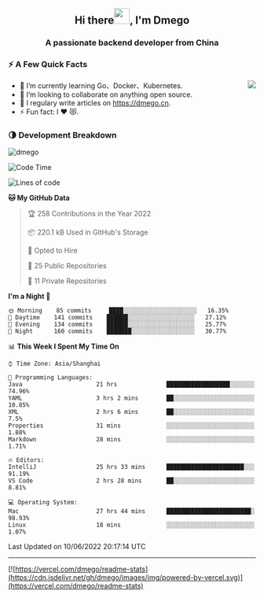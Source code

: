 <h2 align="center">Hi there<img src="https://cdn.jsdelivr.net/gh/dmego/images/img/Hi.gif" height="32" />, I'm Dmego </h2>
<h3 align="center">A passionate backend developer from China</h3>

### ⚡️ A Few Quick Facts

<img align="right" src="https://readme-stats-dmego.vercel.app/api?username=dmego&show_icons=true&icon_color=1573B3&hide_title=true&text_color=718096&bg_color=00000000&hide_border=true"/>

<ul>
    <li> 🌱 I’m currently learning Go、Docker、Kubernetes.</li>
    <li> 👯 I’m looking to collaborate on anything open source.</li>
    <li> 📝 I regulary write articles on <a href="https://dmego.cn">https://dmego.cn</a>.</li>
    <li> ⚡ Fun fact: I ❤️ 😻.</li>
</ul>

### 🌗 Development Breakdown

<img src="https://komarev.com/ghpvc/?username=dmego" alt="dmego" />

<!--START_SECTION:waka-->
![Code Time](http://img.shields.io/badge/Code%20Time-1%2C410%20hrs%2047%20mins-blue)

![Lines of code](https://img.shields.io/badge/From%20Hello%20World%20I%27ve%20Written-249%20Thousand%20lines%20of%20code-blue)

**🐱 My GitHub Data** 

> 🏆 258 Contributions in the Year 2022
 > 
> 📦 220.1 kB Used in GitHub's Storage 
 > 
> 💼 Opted to Hire
 > 
> 📜 25 Public Repositories 
 > 
> 🔑 11 Private Repositories  
 > 
**I'm a Night 🦉** 

```text
🌞 Morning    85 commits     ████░░░░░░░░░░░░░░░░░░░░░   16.35% 
🌆 Daytime    141 commits    ██████░░░░░░░░░░░░░░░░░░░   27.12% 
🌃 Evening    134 commits    ██████░░░░░░░░░░░░░░░░░░░   25.77% 
🌙 Night      160 commits    ███████░░░░░░░░░░░░░░░░░░   30.77%

```


📊 **This Week I Spent My Time On** 

```text
⌚︎ Time Zone: Asia/Shanghai

💬 Programming Languages: 
Java                     21 hrs              ██████████████████░░░░░░░   74.96% 
YAML                     3 hrs 2 mins        ██░░░░░░░░░░░░░░░░░░░░░░░   10.85% 
XML                      2 hrs 6 mins        ██░░░░░░░░░░░░░░░░░░░░░░░   7.5% 
Properties               31 mins             ░░░░░░░░░░░░░░░░░░░░░░░░░   1.88% 
Markdown                 28 mins             ░░░░░░░░░░░░░░░░░░░░░░░░░   1.71%

🔥 Editors: 
IntelliJ                 25 hrs 33 mins      ██████████████████████░░░   91.19% 
VS Code                  2 hrs 28 mins       ██░░░░░░░░░░░░░░░░░░░░░░░   8.81%

💻 Operating System: 
Mac                      27 hrs 44 mins      ████████████████████████░   98.93% 
Linux                    18 mins             ░░░░░░░░░░░░░░░░░░░░░░░░░   1.07%

```


 Last Updated on 10/06/2022 20:17:14 UTC
<!--END_SECTION:waka-->

---

[![https://vercel.com/dmego/readme-stats](https://cdn.jsdelivr.net/gh/dmego/images/img/powered-by-vercel.svg)](https://vercel.com/dmego/readme-stats)

